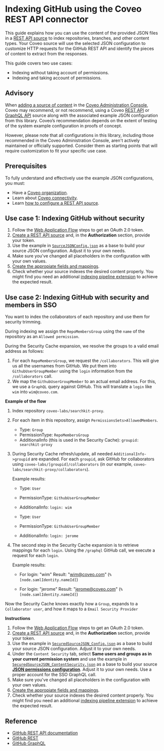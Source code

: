 # Indexing GitHub using the Coveo REST API connector

This guide explains how you can use the content of the provided JSON files in a [REST API source](https://docs.coveo.com/en/1896/) to index repositories, branches, and other content types. Your Coveo source will use the selected JSON configuration to customize HTTP requests for the GitHub REST API and identify the pieces of content to extract from the responses.

This guide covers two use cases:
- Indexing without taking account of permissions.
- Indexing and taking account of permissions.

## Advisory

When [adding a source of content](https://docs.coveo.com/en/3390/index-content/add-or-edit-a-source#add-a-source) in the [Coveo Administration Console](https://docs.coveo.com/en/1841/), Coveo may recommend, or not recommend, using a Coveo [REST API](https://docs.coveo.com/en/1896/) or [GraphQL API](https://docs.coveo.com/en/n6gh2329/) source along with the associated example JSON configuration from this library. Coveo’s recommendation depends on the extent of testing of the system example configuration in proofs of concept.

However, please note that all configurations in this library, including those recommended in the Coveo Administration Console, aren't actively maintained or officially supported. Consider them as starting points that will require customization to fit your specific use case.

## Prerequisites

To fully understand and effectively use the example JSON configurations, you must:
- Have a [Coveo organization](https://docs.coveo.com/en/185).
- Learn about [Coveo connectivity](https://docs.coveo.com/en/1702).
- Learn [how to configure a REST API source](https://docs.coveo.com/en/1896/).

## Use case 1: Indexing GitHub without security

1. Follow the [Web Application Flow](https://developer.github.com/apps/building-oauth-apps/authorizing-oauth-apps/#web-application-flow) steps to get an OAuth 2.0 token.
2. [Create a REST API source](https://docs.coveo.com/en/1896/) and, in the **Authorization** section, provide your token.
3. Use the example in [`SourceJSONConfig.json`](SourceJSONConfig.json) as a base to build your source JSON configuration. Adjust it to your own needs.
4. Make sure you've changed all placeholders in the configuration with your own values.
5. [Create the appropiate fields and mappings](https://docs.coveo.com/en/1896/#completion).
6. Check whether your source indexes the desired content properly. You might find you need an additional [indexing pipeline extension](https://docs.coveo.com/en/1645/) to achieve the expected result.

## Use case 2: Indexing GitHub with security and members in SSO

You want to index the collaborators of each repository and use them for security trimming.

During indexing we assign the `RepoMembersGroup` using the `name` of the repository as an `Allowed permission`.

During the Security Cache expansion, we resolve the groups to a valid email address as follows:

1. For each `RepoMembersGroup`, we request the `/collaborators`. This will give us all the usernames from GitHub. We put them into `GithubUserGroupMember` using the `login` information from the `/collaborators` call.
2. We map the `GithubUserGroupMember` to an actual email address. For this, we use a `GraphQL` query against GitHub. This will translate a `login` like `wim` into `wim@coveo.com`.

**Example of the flow**

1. Index repository `coveo-labs/searchkit-proxy`.
2. For each item in this repository, assign `PermissionsSets>AllowedMembers`.

   - Type: `Group`
   - PermissionType: `RepoMembersGroup`
   - AdditionalInfo (this is used in the Security Cache): `groupid: searchkit-proxy`

3. During Security Cache refresh/update, all needed `AdditionalInfo->groupid` are expanded. For each `groupid`, ask GitHub for collaborators using `coveo-labs/[groupid]/collaborators` (in our example, `coveo-labs/searchkit-proxy/collaborators`).

   Example results:

   - Type: `User`
   - PermissionType: `GithubUserGroupMember`
   - AdditionalInfo: `login: wim`

   - Type: `User`
   - PermissionType: `GithubUserGroupMember`
   - AdditionalInfo: `login: jerome`

4. The second step in the Security Cache expansion is to retrieve mappings for each `login`. Using the `/graphql` GitHub call, we execute a request for each `login`.

   Example results:

   - For login: "wim"
     Result: "wim@coveo.com" (`%[node.samlIdentity.nameId]`)

   - For login: "jerome"
     Result: "jerome@coveo.com" (`%[node.samlIdentity.nameId]`)

Now the Security Cache knows exactly how a `Group`, expands to a `Collaborator user`, and how it maps to a `Email Security Provider`

**Instructions**

1. Follow the [Web Application Flow](https://developer.github.com/apps/building-oauth-apps/authorizing-oauth-apps/#web-application-flow) steps to get an OAuth 2.0 token.
2. [Create a REST API source](https://docs.coveo.com/en/1896/) and, in the **Authorization** section, provide your token.
3. Use the example in [`SecuredSourceJSON_Config.json`](./SecuredSourceJSON_Config.json) as a base to build your source JSON configuration. Adjust it to your own needs.
4. Under the `Content Security` tab, select **Same users and groups as in your current permission system** and use the example in [`SecuredSourceJSON_ContentSecurity.json`](./SecuredSourceJSON_ContentSecurity.json) as a base to build your source [**JSON permissions configuration**](https://docs.coveo.com/en/3303/). Adjust it to your own needs. Use a proper account for the SSO GraphQL call.
5. Make sure you've changed all placeholders in the configuration with your own values.
6. [Create the appropiate fields and mappings](https://docs.coveo.com/en/1896/#completion).
7. Check whether your source indexes the desired content properly. You might find you need an additional [indexing pipeline extension](https://docs.coveo.com/en/1645/) to achieve the expected result.

## Reference

* [GitHub REST API documentation](https://docs.github.com/en/rest)
* [GitHub REST](https://docs.github.com/en/rest)
* [GitHub GraphQL](https://docs.github.com/en/graphql)

